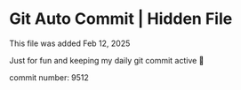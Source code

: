 # Git Auto Commit | Hidden File

This file was added Feb 12, 2025

Just for fun and keeping my daily git commit active 🤪

commit number: 9512

